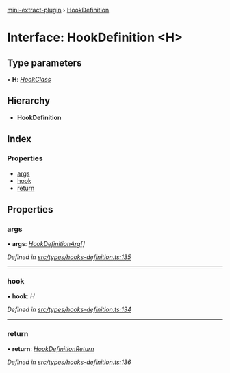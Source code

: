 [mini-extract-plugin](../README.md) › [HookDefinition](hookdefinition.md)

# Interface: HookDefinition <**H**>

## Type parameters

▪ **H**: *[HookClass](../README.md#hookclass)*

## Hierarchy

* **HookDefinition**

## Index

### Properties

* [args](hookdefinition.md#args)
* [hook](hookdefinition.md#hook)
* [return](hookdefinition.md#return)

## Properties

###  args

• **args**: *[HookDefinitionArg](hookdefinitionarg.md)[]*

*Defined in [src/types/hooks-definition.ts:135](https://github.com/JuroOravec/mini-extract-plugin/blob/b97da5f/src/types/hooks-definition.ts#L135)*

___

###  hook

• **hook**: *H*

*Defined in [src/types/hooks-definition.ts:134](https://github.com/JuroOravec/mini-extract-plugin/blob/b97da5f/src/types/hooks-definition.ts#L134)*

___

###  return

• **return**: *[HookDefinitionReturn](hookdefinitionreturn.md)*

*Defined in [src/types/hooks-definition.ts:136](https://github.com/JuroOravec/mini-extract-plugin/blob/b97da5f/src/types/hooks-definition.ts#L136)*
